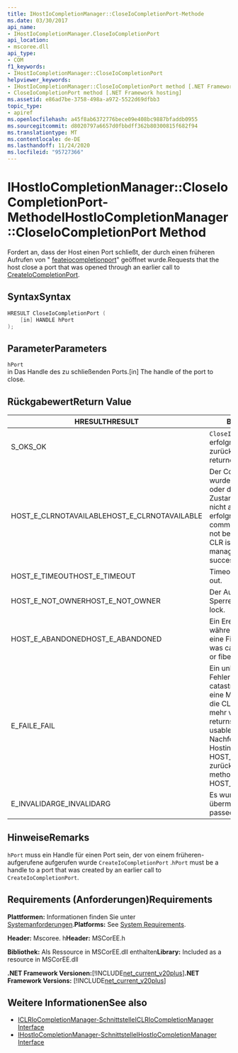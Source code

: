 ```yaml
---
title: IHostIoCompletionManager::CloseIoCompletionPort-Methode
ms.date: 03/30/2017
api_name:
- IHostIoCompletionManager.CloseIoCompletionPort
api_location:
- mscoree.dll
api_type:
- COM
f1_keywords:
- IHostIoCompletionManager::CloseIoCompletionPort
helpviewer_keywords:
- IHostIoCompletionManager::CloseIoCompletionPort method [.NET Framework hosting]
- CloseIoCompletionPort method [.NET Framework hosting]
ms.assetid: e86ad7be-3758-498a-a972-5522d69dfbb3
topic_type:
- apiref
ms.openlocfilehash: a45f8ab6372776bece09e408bc9887bfaddb0955
ms.sourcegitcommit: d8020797a6657d0fbbdff362b80300815f682f94
ms.translationtype: MT
ms.contentlocale: de-DE
ms.lasthandoff: 11/24/2020
ms.locfileid: "95727366"
---
```

# <a name="ihostiocompletionmanagercloseiocompletionport-method"></a><span data-ttu-id="2989a-102">IHostIoCompletionManager::CloseIoCompletionPort-Methode</span><span class="sxs-lookup"><span data-stu-id="2989a-102">IHostIoCompletionManager::CloseIoCompletionPort Method</span></span>

<span data-ttu-id="2989a-103">Fordert an, dass der Host einen Port schließt, der durch einen früheren Aufrufen von " [feateiocompletionport](ihostiocompletionmanager-createiocompletionport-method.md)" geöffnet wurde.</span><span class="sxs-lookup"><span data-stu-id="2989a-103">Requests that the host close a port that was opened through an earlier call to [CreateIoCompletionPort](ihostiocompletionmanager-createiocompletionport-method.md).</span></span>  
  
## <a name="syntax"></a><span data-ttu-id="2989a-104">Syntax</span><span class="sxs-lookup"><span data-stu-id="2989a-104">Syntax</span></span>  
  
```cpp  
HRESULT CloseIoCompletionPort (  
    [in] HANDLE hPort  
);  
```  
  
## <a name="parameters"></a><span data-ttu-id="2989a-105">Parameter</span><span class="sxs-lookup"><span data-stu-id="2989a-105">Parameters</span></span>  

 `hPort`  
 <span data-ttu-id="2989a-106">in Das Handle des zu schließenden Ports.</span><span class="sxs-lookup"><span data-stu-id="2989a-106">[in] The handle of the port to close.</span></span>  
  
## <a name="return-value"></a><span data-ttu-id="2989a-107">Rückgabewert</span><span class="sxs-lookup"><span data-stu-id="2989a-107">Return Value</span></span>  
  
|<span data-ttu-id="2989a-108">HRESULT</span><span class="sxs-lookup"><span data-stu-id="2989a-108">HRESULT</span></span>|<span data-ttu-id="2989a-109">BESCHREIBUNG</span><span class="sxs-lookup"><span data-stu-id="2989a-109">Description</span></span>|  
|-------------|-----------------|  
|<span data-ttu-id="2989a-110">S_OK</span><span class="sxs-lookup"><span data-stu-id="2989a-110">S_OK</span></span>|<span data-ttu-id="2989a-111">`CloseIoCompletionPort` wurde erfolgreich zurückgegeben.</span><span class="sxs-lookup"><span data-stu-id="2989a-111">`CloseIoCompletionPort` returned successfully.</span></span>|  
|<span data-ttu-id="2989a-112">HOST_E_CLRNOTAVAILABLE</span><span class="sxs-lookup"><span data-stu-id="2989a-112">HOST_E_CLRNOTAVAILABLE</span></span>|<span data-ttu-id="2989a-113">Der Common Language Runtime (CLR) wurde nicht in einen Prozess geladen, oder die CLR befindet sich in einem Zustand, in dem Sie verwalteten Code nicht ausführen oder den-Befehl nicht erfolgreich verarbeiten kann.</span><span class="sxs-lookup"><span data-stu-id="2989a-113">The common language runtime (CLR) has not been loaded into a process, or the CLR is in a state in which it cannot run managed code or process the call successfully.</span></span>|  
|<span data-ttu-id="2989a-114">HOST_E_TIMEOUT</span><span class="sxs-lookup"><span data-stu-id="2989a-114">HOST_E_TIMEOUT</span></span>|<span data-ttu-id="2989a-115">Timeout des Aufrufes.</span><span class="sxs-lookup"><span data-stu-id="2989a-115">The call timed out.</span></span>|  
|<span data-ttu-id="2989a-116">HOST_E_NOT_OWNER</span><span class="sxs-lookup"><span data-stu-id="2989a-116">HOST_E_NOT_OWNER</span></span>|<span data-ttu-id="2989a-117">Der Aufrufer ist nicht Besitzer der Sperre.</span><span class="sxs-lookup"><span data-stu-id="2989a-117">The caller does not own the lock.</span></span>|  
|<span data-ttu-id="2989a-118">HOST_E_ABANDONED</span><span class="sxs-lookup"><span data-stu-id="2989a-118">HOST_E_ABANDONED</span></span>|<span data-ttu-id="2989a-119">Ein Ereignis wurde abgebrochen, während ein blockierter Thread oder eine Fiber darauf wartete.</span><span class="sxs-lookup"><span data-stu-id="2989a-119">An event was canceled while a blocked thread or fiber was waiting on it.</span></span>|  
|<span data-ttu-id="2989a-120">E_FAIL</span><span class="sxs-lookup"><span data-stu-id="2989a-120">E_FAIL</span></span>|<span data-ttu-id="2989a-121">Ein unbekannter schwerwiegender Fehler ist aufgetreten.</span><span class="sxs-lookup"><span data-stu-id="2989a-121">An unknown catastrophic failure occurred.</span></span> <span data-ttu-id="2989a-122">Wenn eine Methode E_FAIL zurückgibt, ist die CLR innerhalb des Prozesses nicht mehr verwendbar.</span><span class="sxs-lookup"><span data-stu-id="2989a-122">When a method returns E_FAIL, the CLR is no longer usable within the process.</span></span> <span data-ttu-id="2989a-123">Nachfolgende Aufrufe von Hostingmethoden geben HOST_E_CLRNOTAVAILABLE zurück.</span><span class="sxs-lookup"><span data-stu-id="2989a-123">Subsequent calls to hosting methods return HOST_E_CLRNOTAVAILABLE.</span></span>|  
|<span data-ttu-id="2989a-124">E_INVALIDARG</span><span class="sxs-lookup"><span data-stu-id="2989a-124">E_INVALIDARG</span></span>|<span data-ttu-id="2989a-125">Es wurde ein ungültiges Port handle übermittelt.</span><span class="sxs-lookup"><span data-stu-id="2989a-125">An invalid port handle was passed.</span></span>|  
  
## <a name="remarks"></a><span data-ttu-id="2989a-126">Hinweise</span><span class="sxs-lookup"><span data-stu-id="2989a-126">Remarks</span></span>  

 <span data-ttu-id="2989a-127">`hPort` muss ein Handle für einen Port sein, der von einem früheren-aufgerufene aufgerufen wurde `CreateIoCompletionPort` .</span><span class="sxs-lookup"><span data-stu-id="2989a-127">`hPort` must be a handle to a port that was created by an earlier call to `CreateIoCompletionPort`.</span></span>  
  
## <a name="requirements"></a><span data-ttu-id="2989a-128">Requirements (Anforderungen)</span><span class="sxs-lookup"><span data-stu-id="2989a-128">Requirements</span></span>  

 <span data-ttu-id="2989a-129">**Plattformen:** Informationen finden Sie unter [Systemanforderungen](../../get-started/system-requirements.md).</span><span class="sxs-lookup"><span data-stu-id="2989a-129">**Platforms:** See [System Requirements](../../get-started/system-requirements.md).</span></span>  
  
 <span data-ttu-id="2989a-130">**Header:** Mscoree. h</span><span class="sxs-lookup"><span data-stu-id="2989a-130">**Header:** MSCorEE.h</span></span>  
  
 <span data-ttu-id="2989a-131">**Bibliothek:** Als Ressource in MSCorEE.dll enthalten</span><span class="sxs-lookup"><span data-stu-id="2989a-131">**Library:** Included as a resource in MSCorEE.dll</span></span>  
  
 <span data-ttu-id="2989a-132">**.NET Framework Versionen:**[!INCLUDE[net_current_v20plus](../../../../includes/net-current-v20plus-md.md)]</span><span class="sxs-lookup"><span data-stu-id="2989a-132">**.NET Framework Versions:** [!INCLUDE[net_current_v20plus](../../../../includes/net-current-v20plus-md.md)]</span></span>  
  
## <a name="see-also"></a><span data-ttu-id="2989a-133">Weitere Informationen</span><span class="sxs-lookup"><span data-stu-id="2989a-133">See also</span></span>

- [<span data-ttu-id="2989a-134">ICLRIoCompletionManager-Schnittstelle</span><span class="sxs-lookup"><span data-stu-id="2989a-134">ICLRIoCompletionManager Interface</span></span>](iclriocompletionmanager-interface.md)
- [<span data-ttu-id="2989a-135">IHostIoCompletionManager-Schnittstelle</span><span class="sxs-lookup"><span data-stu-id="2989a-135">IHostIoCompletionManager Interface</span></span>](ihostiocompletionmanager-interface.md)
